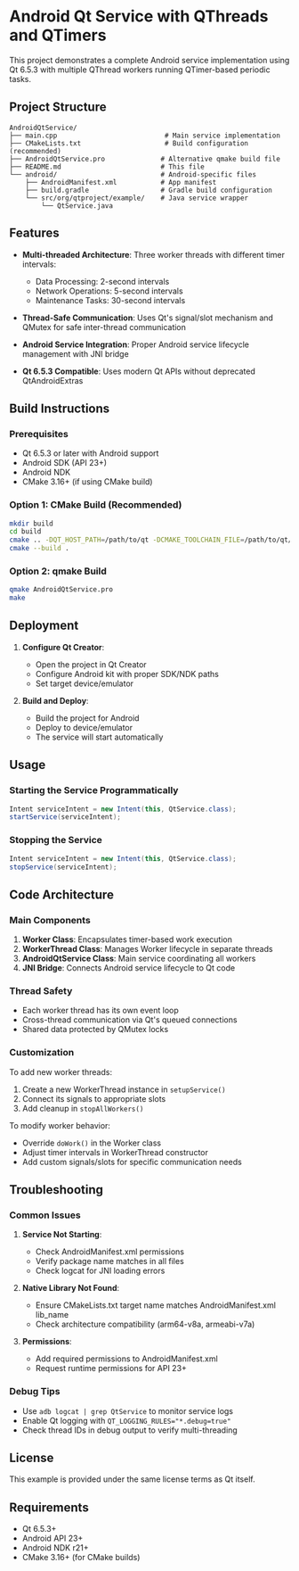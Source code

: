 # Android Qt Service with QThreads and QTimers

This project demonstrates a complete Android service implementation using Qt 6.5.3 with multiple QThread workers running QTimer-based periodic tasks.

## Project Structure

```
AndroidQtService/
├── main.cpp                           # Main service implementation
├── CMakeLists.txt                     # Build configuration (recommended)
├── AndroidQtService.pro              # Alternative qmake build file
├── README.md                         # This file
└── android/                          # Android-specific files
    ├── AndroidManifest.xml           # App manifest
    ├── build.gradle                  # Gradle build configuration
    └── src/org/qtproject/example/    # Java service wrapper
        └── QtService.java
```

## Features

- **Multi-threaded Architecture**: Three worker threads with different timer intervals:
    - Data Processing: 2-second intervals
    - Network Operations: 5-second intervals
    - Maintenance Tasks: 30-second intervals

- **Thread-Safe Communication**: Uses Qt's signal/slot mechanism and QMutex for safe inter-thread communication

- **Android Service Integration**: Proper Android service lifecycle management with JNI bridge

- **Qt 6.5.3 Compatible**: Uses modern Qt APIs without deprecated QtAndroidExtras

## Build Instructions

### Prerequisites
- Qt 6.5.3 or later with Android support
- Android SDK (API 23+)
- Android NDK
- CMake 3.16+ (if using CMake build)

### Option 1: CMake Build (Recommended)
```bash
mkdir build
cd build
cmake .. -DQT_HOST_PATH=/path/to/qt -DCMAKE_TOOLCHAIN_FILE=/path/to/qt/lib/cmake/Qt6/qt.toolchain.cmake
cmake --build .
```

### Option 2: qmake Build
```bash
qmake AndroidQtService.pro
make
```

## Deployment

1. **Configure Qt Creator**:
    - Open the project in Qt Creator
    - Configure Android kit with proper SDK/NDK paths
    - Set target device/emulator

2. **Build and Deploy**:
    - Build the project for Android
    - Deploy to device/emulator
    - The service will start automatically

## Usage

### Starting the Service Programmatically
```java
Intent serviceIntent = new Intent(this, QtService.class);
startService(serviceIntent);
```

### Stopping the Service
```java
Intent serviceIntent = new Intent(this, QtService.class);
stopService(serviceIntent);
```

## Code Architecture

### Main Components

1. **Worker Class**: Encapsulates timer-based work execution
2. **WorkerThread Class**: Manages Worker lifecycle in separate threads
3. **AndroidQtService Class**: Main service coordinating all workers
4. **JNI Bridge**: Connects Android service lifecycle to Qt code

### Thread Safety
- Each worker thread has its own event loop
- Cross-thread communication via Qt's queued connections
- Shared data protected by QMutex locks

### Customization

To add new worker threads:

1. Create a new WorkerThread instance in `setupService()`
2. Connect its signals to appropriate slots
3. Add cleanup in `stopAllWorkers()`

To modify worker behavior:
- Override `doWork()` in the Worker class
- Adjust timer intervals in WorkerThread constructor
- Add custom signals/slots for specific communication needs

## Troubleshooting

### Common Issues

1. **Service Not Starting**:
    - Check AndroidManifest.xml permissions
    - Verify package name matches in all files
    - Check logcat for JNI loading errors

2. **Native Library Not Found**:
    - Ensure CMakeLists.txt target name matches AndroidManifest.xml lib_name
    - Check architecture compatibility (arm64-v8a, armeabi-v7a)

3. **Permissions**:
    - Add required permissions to AndroidManifest.xml
    - Request runtime permissions for API 23+

### Debug Tips

- Use `adb logcat | grep QtService` to monitor service logs
- Enable Qt logging with `QT_LOGGING_RULES="*.debug=true"`
- Check thread IDs in debug output to verify multi-threading

## License

This example is provided under the same license terms as Qt itself.

## Requirements

- Qt 6.5.3+
- Android API 23+
- Android NDK r21+
- CMake 3.16+ (for CMake builds)